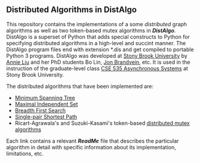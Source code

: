 Distributed Algorithms in DistAlgo
----------------------------------
This repository contains the implementations of a some _distributed_ graph algorithms as well as two token-based mutex algorithms in ***DistAlgo***. DistAlgo is a superset of Python that adds special constructs to Python for specifying distributed algorithms in a high-level and succint manner. The DistAlgo program files end with extension *.dis and get compiled to portable Python 3 programs. DistAlgo was developed at [Stony Brook University](http://www.cs.sunysb.edu/) by [Annie Liu](http://www.cs.sunysb.edu/~liu/) and her PhD students Bo Lin, [Jon Brandvein](http://www.cs.sunysb.edu/~jbrandve/), etc. It is used in the instruction of the graduate-level class [CSE 535 Asynchronous Systems](http://www.cs.stonybrook.edu/~liu/cse535/) at Stony Brook University.

The distributed algorithms that have been implemented are:
* [Minimum Spanning Tree](https://github.com/arjungmenon/DistAlgo/tree/master/Minimum-Spanning-Tree)
* [Maximal Independent Set](https://github.com/arjungmenon/DistAlgo/tree/master/Maximal-Independent-Set)
* [Breadth First Search](https://github.com/arjungmenon/DistAlgo/tree/master/Breadth-First-Search)
* [Single-pair Shortest Path](https://github.com/arjungmenon/DistAlgo/tree/master/ShortestPath)
* Ricart-Agrawala's and Suzuki-Kasami's token-based [distributed mutex algorithms](https://github.com/arjungmenon/DistAlgo/tree/master/DistributedMutex)

Each link contains a relevant ***ReadMe*** file that describes the particular algorithm in detail with specific information about its implementation, limitations, etc.